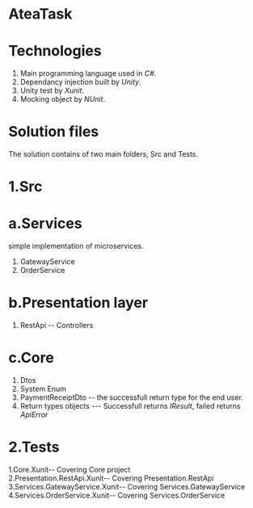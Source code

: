 # AteaTask

# Technologies
1. Main programming language used in *C#*. </br >
2. Dependancy injection built by *Unity*. </br >
3. Unity test by *Xunit*. </br >
4. Mocking object by *NUnit*. </br > 

# Solution files
The solution contains of two main folders, Src and Tests. </br >
# 1.Src
# a.Services
  simple implementation of microservices.
  1. GatewayService </br >
  2. OrderService </br >
# b.Presentation layer
  1. RestApi -- Controllers
# c.Core
 1. Dtos </br >
 1. System Enum </br >
 2. PaymentReceiptDto -- the successfull return type for the end user. </br >
 3. Return types objects --- Successfull returns *IResult*, failed returns *ApiError* 

# 2.Tests
1.Core.Xunit-- Covering Core project</br >
2.Presentation.RestApi.Xunit-- Covering Presentation.RestApi </br >
3.Services.GatewayService.Xunit-- Covering Services.GatewayService </br >
4.Services.OrderService.Xunit-- Covering Services.OrderService </br >
